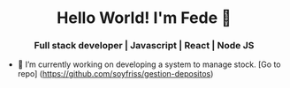 <h1 align="center">Hello World! I'm Fede 👋</h1>
<h3 align="center"> Full stack developer | Javascript | React | Node JS</h3>

- 🔭 I’m currently working on developing a system to manage stock. [Go to repo] (https://github.com/soyfriss/gestion-depositos)
